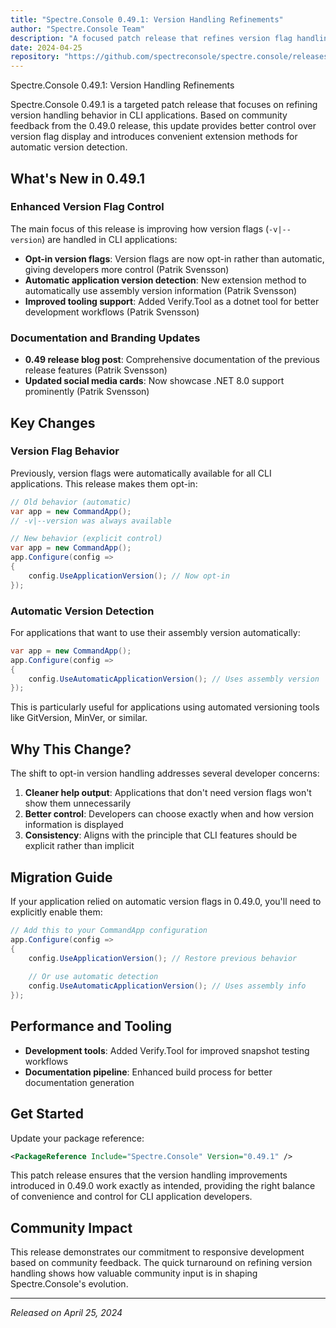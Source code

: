```yaml
---
title: "Spectre.Console 0.49.1: Version Handling Refinements"
author: "Spectre.Console Team"
description: "A focused patch release that refines version flag handling with new opt-in controls and automatic application version detection for better CLI experiences."
date: 2024-04-25
repository: "https://github.com/spectreconsole/spectre.console/releases/tag/0.49.1"
---
```


Spectre.Console 0.49.1: Version Handling Refinements

Spectre.Console 0.49.1 is a targeted patch release that focuses on refining version handling behavior in CLI applications. Based on community feedback from the 0.49.0 release, this update provides better control over version flag display and introduces convenient extension methods for automatic version detection.

## What's New in 0.49.1

### Enhanced Version Flag Control

The main focus of this release is improving how version flags (`-v|--version`) are handled in CLI applications:

- **Opt-in version flags**: Version flags are now opt-in rather than automatic, giving developers more control (Patrik Svensson)
- **Automatic application version detection**: New extension method to automatically use assembly version information (Patrik Svensson)
- **Improved tooling support**: Added Verify.Tool as a dotnet tool for better development workflows (Patrik Svensson)

### Documentation and Branding Updates

- **0.49 release blog post**: Comprehensive documentation of the previous release features (Patrik Svensson)
- **Updated social media cards**: Now showcase .NET 8.0 support prominently (Patrik Svensson)

## Key Changes

### Version Flag Behavior

Previously, version flags were automatically available for all CLI applications. This release makes them opt-in:

```csharp
// Old behavior (automatic)
var app = new CommandApp();
// -v|--version was always available

// New behavior (explicit control)
var app = new CommandApp();
app.Configure(config =>
{
    config.UseApplicationVersion(); // Now opt-in
});
```

### Automatic Version Detection

For applications that want to use their assembly version automatically:

```csharp
var app = new CommandApp();
app.Configure(config =>
{
    config.UseAutomaticApplicationVersion(); // Uses assembly version
});
```

This is particularly useful for applications using automated versioning tools like GitVersion, MinVer, or similar.

## Why This Change?

The shift to opt-in version handling addresses several developer concerns:

1. **Cleaner help output**: Applications that don't need version flags won't show them unnecessarily
2. **Better control**: Developers can choose exactly when and how version information is displayed
3. **Consistency**: Aligns with the principle that CLI features should be explicit rather than implicit

## Migration Guide

If your application relied on automatic version flags in 0.49.0, you'll need to explicitly enable them:

```csharp
// Add this to your CommandApp configuration
app.Configure(config =>
{
    config.UseApplicationVersion(); // Restore previous behavior
    
    // Or use automatic detection
    config.UseAutomaticApplicationVersion(); // Uses assembly info
});
```

## Performance and Tooling

- **Development tools**: Added Verify.Tool for improved snapshot testing workflows
- **Documentation pipeline**: Enhanced build process for better documentation generation

## Get Started

Update your package reference:

```xml
<PackageReference Include="Spectre.Console" Version="0.49.1" />
```

This patch release ensures that the version handling improvements introduced in 0.49.0 work exactly as intended, providing the right balance of convenience and control for CLI application developers.

## Community Impact

This release demonstrates our commitment to responsive development based on community feedback. The quick turnaround on refining version handling shows how valuable community input is in shaping Spectre.Console's evolution.

---

*Released on April 25, 2024*
